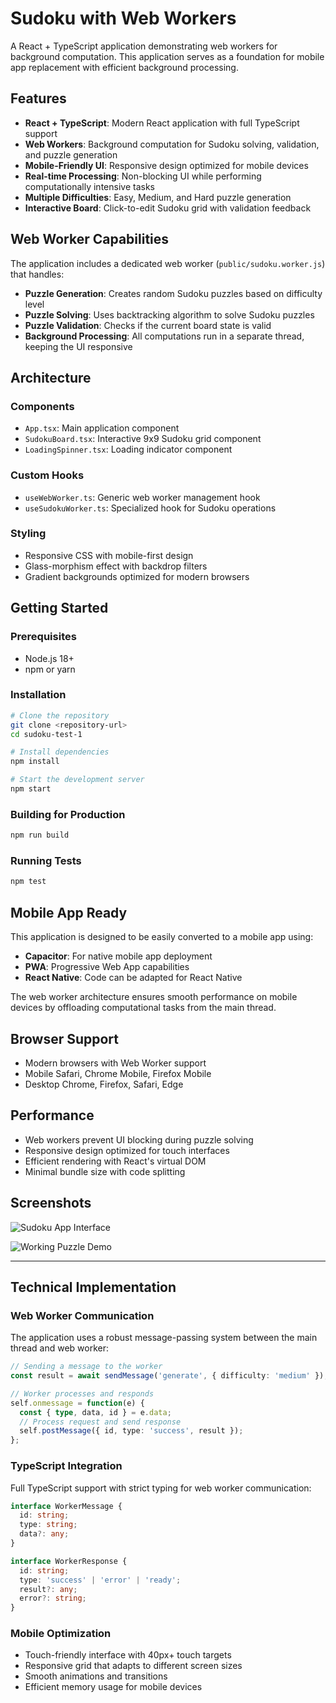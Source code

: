 # Sudoku with Web Workers

A React + TypeScript application demonstrating web workers for background computation. This application serves as a foundation for mobile app replacement with efficient background processing.

## Features

- **React + TypeScript**: Modern React application with full TypeScript support
- **Web Workers**: Background computation for Sudoku solving, validation, and puzzle generation
- **Mobile-Friendly UI**: Responsive design optimized for mobile devices
- **Real-time Processing**: Non-blocking UI while performing computationally intensive tasks
- **Multiple Difficulties**: Easy, Medium, and Hard puzzle generation
- **Interactive Board**: Click-to-edit Sudoku grid with validation feedback

## Web Worker Capabilities

The application includes a dedicated web worker (`public/sudoku.worker.js`) that handles:

- **Puzzle Generation**: Creates random Sudoku puzzles based on difficulty level
- **Puzzle Solving**: Uses backtracking algorithm to solve Sudoku puzzles
- **Puzzle Validation**: Checks if the current board state is valid
- **Background Processing**: All computations run in a separate thread, keeping the UI responsive

## Architecture

### Components
- `App.tsx`: Main application component
- `SudokuBoard.tsx`: Interactive 9x9 Sudoku grid component
- `LoadingSpinner.tsx`: Loading indicator component

### Custom Hooks
- `useWebWorker.ts`: Generic web worker management hook
- `useSudokuWorker.ts`: Specialized hook for Sudoku operations

### Styling
- Responsive CSS with mobile-first design
- Glass-morphism effect with backdrop filters
- Gradient backgrounds optimized for modern browsers

## Getting Started

### Prerequisites
- Node.js 18+ 
- npm or yarn

### Installation

```bash
# Clone the repository
git clone <repository-url>
cd sudoku-test-1

# Install dependencies
npm install

# Start the development server
npm start
```

### Building for Production

```bash
npm run build
```

### Running Tests

```bash
npm test
```

## Mobile App Ready

This application is designed to be easily converted to a mobile app using:
- **Capacitor**: For native mobile app deployment
- **PWA**: Progressive Web App capabilities
- **React Native**: Code can be adapted for React Native

The web worker architecture ensures smooth performance on mobile devices by offloading computational tasks from the main thread.

## Browser Support

- Modern browsers with Web Worker support
- Mobile Safari, Chrome Mobile, Firefox Mobile
- Desktop Chrome, Firefox, Safari, Edge

## Performance

- Web workers prevent UI blocking during puzzle solving
- Responsive design optimized for touch interfaces
- Efficient rendering with React's virtual DOM
- Minimal bundle size with code splitting

## Screenshots

![Sudoku App Interface](https://github.com/user-attachments/assets/a40d29e4-8536-484d-9381-1cc665d14420)

![Working Puzzle Demo](https://github.com/user-attachments/assets/c28d9664-4721-454d-9acf-55533c9061fc)

---

## Technical Implementation

### Web Worker Communication
The application uses a robust message-passing system between the main thread and web worker:

```typescript
// Sending a message to the worker
const result = await sendMessage('generate', { difficulty: 'medium' });

// Worker processes and responds
self.onmessage = function(e) {
  const { type, data, id } = e.data;
  // Process request and send response
  self.postMessage({ id, type: 'success', result });
};
```

### TypeScript Integration
Full TypeScript support with strict typing for web worker communication:

```typescript
interface WorkerMessage {
  id: string;
  type: string;
  data?: any;
}

interface WorkerResponse {
  id: string;
  type: 'success' | 'error' | 'ready';
  result?: any;
  error?: string;
}
```

### Mobile Optimization
- Touch-friendly interface with 40px+ touch targets
- Responsive grid that adapts to different screen sizes
- Smooth animations and transitions
- Efficient memory usage for mobile devices